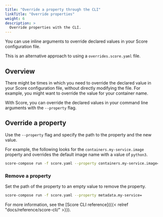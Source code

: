 ```yaml
---
title: "Override a property through the CLI"
linkTitle: "Override properties"
weight: 6
description: >
  Override properties with the CLI.
---
```


You can use inline arguments to override declared values in your Score configuration file.

This is an alternative approach to using a `overrides.score.yaml` file.

## Overview

There might be times in which you need to override the declared value in your Score configuration file, without directly modifying the file.
For example, you might want to override the value for your container name.

With Score, you can override the declared values in your command line arguments with the `--property` flag.

## Override a property

Use the `--property` flag and specify the path to the property and the new value.

For example, the following looks for the `containers.my-service.image` property and overrides the default image name with a value of `python3`.

```bash
score-compose run -f score.yaml --property containers.my-service.image=python3
```

### Remove a property

Set the path of the property to an empty value to remove the property.

```bash
score-compose run -f score.yaml --property metadata.my-service=
```

For more information, see the [Score CLI reference]({{< relref "docs/reference/score-cli/" >}}).